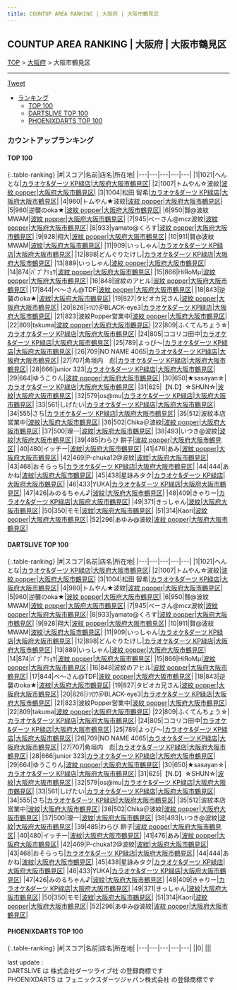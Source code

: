 ```yaml
---
title: COUNTUP AREA RANKING | 大阪府 | 大阪市鶴見区
---
```

## COUNTUP AREA RANKING | 大阪府 | 大阪市鶴見区

[TOP](/darts/rank/) > [大阪府](/darts/rank/大阪府/) > 大阪市鶴見区

___

<a href="https://twitter.com/share?ref_src=twsrc%5Etfw" data-text="COUNTUP AREA RANKING | 大阪府大阪市鶴見区" class="twitter-share-button" data-hashtags="DARTSLIVE,PHOENIXDARTS,darts,ダーツ" data-show-count="false">Tweet</a>

* [ランキング](#カウントアップランキング)
    * [TOP 100](#top-100)
    * [DARTSLIVE TOP 100](#dartslive-top-100)
    * [PHOENIXDARTS TOP 100](#phoenixdarts-top-100)

### カウントアップランキング

#### TOP 100



{:.table-ranking}
|#|スコア|名前|店名|所在地|
|---|---|---|---|---|
|1|1021|<span class="rank-name-dl">へんとな</span>|<a href="https://search.dartslive.com/jp/shop/2048cae76689783c0d9b047a20a7ba1e">カラオケ&ダーツ KP緑店</a>|<a href="/darts/rank/大阪府/大阪市鶴見区">大阪府大阪市鶴見区</a>|
|2|1007|<span class="rank-name-dl">トムやん☆波紋</span>|<a href="https://search.dartslive.com/jp/shop/4e676e230f07bd6d0d9b047a20a7ba1e">波紋 popper</a>|<a href="/darts/rank/大阪府/大阪市鶴見区">大阪府大阪市鶴見区</a>|
|3|1004|<span class="rank-name-dl">松田 智希</span>|<a href="https://search.dartslive.com/jp/shop/2048cae76689783c0d9b047a20a7ba1e">カラオケ&ダーツ KP緑店</a>|<a href="/darts/rank/大阪府/大阪市鶴見区">大阪府大阪市鶴見区</a>|
|4|980|<span class="rank-name-dl">トムやん★波紋</span>|<a href="https://search.dartslive.com/jp/shop/4e676e230f07bd6d0d9b047a20a7ba1e">波紋 popper</a>|<a href="/darts/rank/大阪府/大阪市鶴見区">大阪府大阪市鶴見区</a>|
|5|960|<span class="rank-name-dl">逆襲のoka★</span>|<a href="https://search.dartslive.com/jp/shop/4e676e230f07bd6d0d9b047a20a7ba1e">波紋 popper</a>|<a href="/darts/rank/大阪府/大阪市鶴見区">大阪府大阪市鶴見区</a>|
|6|950|<span class="rank-name-dl">賢@波紋MWAM</span>|<a href="https://search.dartslive.com/jp/shop/4e676e230f07bd6d0d9b047a20a7ba1e">波紋 popper</a>|<a href="/darts/rank/大阪府/大阪市鶴見区">大阪府大阪市鶴見区</a>|
|7|945|<span class="rank-name-dl">べーさん@mcz波紋</span>|<a href="https://search.dartslive.com/jp/shop/4e676e230f07bd6d0d9b047a20a7ba1e">波紋 popper</a>|<a href="/darts/rank/大阪府/大阪市鶴見区">大阪府大阪市鶴見区</a>|
|8|933|<span class="rank-name-dl">yamato@くろす</span>|<a href="https://search.dartslive.com/jp/shop/4e676e230f07bd6d0d9b047a20a7ba1e">波紋 popper</a>|<a href="/darts/rank/大阪府/大阪市鶴見区">大阪府大阪市鶴見区</a>|
|9|928|<span class="rank-name-dl">翔大</span>|<a href="https://search.dartslive.com/jp/shop/4e676e230f07bd6d0d9b047a20a7ba1e">波紋 popper</a>|<a href="/darts/rank/大阪府/大阪市鶴見区">大阪府大阪市鶴見区</a>|
|10|911|<span class="rank-name-dl">賢@波紋MWAM</span>|<a href="https://search.dartslive.com/jp/shop/8b719ba9dcaad29a0d9b047a20a7ba1e">波紋</a>|<a href="/darts/rank/大阪府/大阪市鶴見区">大阪府大阪市鶴見区</a>|
|11|909|<span class="rank-name-dl">いっしゃん</span>|<a href="https://search.dartslive.com/jp/shop/2048cae76689783c0d9b047a20a7ba1e">カラオケ&ダーツ KP緑店</a>|<a href="/darts/rank/大阪府/大阪市鶴見区">大阪府大阪市鶴見区</a>|
|12|898|<span class="rank-name-dl">どんぐりたけし</span>|<a href="https://search.dartslive.com/jp/shop/2048cae76689783c0d9b047a20a7ba1e">カラオケ&ダーツ KP緑店</a>|<a href="/darts/rank/大阪府/大阪市鶴見区">大阪府大阪市鶴見区</a>|
|13|889|<span class="rank-name-dl">いっしゃん</span>|<a href="https://search.dartslive.com/jp/shop/4e676e230f07bd6d0d9b047a20a7ba1e">波紋 popper</a>|<a href="/darts/rank/大阪府/大阪市鶴見区">大阪府大阪市鶴見区</a>|
|14|874|<span class="rank-name-dl">ﾊﾟﾌﾟｱﾘｮｳ</span>|<a href="https://search.dartslive.com/jp/shop/4e676e230f07bd6d0d9b047a20a7ba1e">波紋 popper</a>|<a href="/darts/rank/大阪府/大阪市鶴見区">大阪府大阪市鶴見区</a>|
|15|866|<span class="rank-name-dl">HiЯoMμ</span>|<a href="https://search.dartslive.com/jp/shop/4e676e230f07bd6d0d9b047a20a7ba1e">波紋 popper</a>|<a href="/darts/rank/大阪府/大阪市鶴見区">大阪府大阪市鶴見区</a>|
|16|848|<span class="rank-name-dl">波紋のアヒル</span>|<a href="https://search.dartslive.com/jp/shop/4e676e230f07bd6d0d9b047a20a7ba1e">波紋 popper</a>|<a href="/darts/rank/大阪府/大阪市鶴見区">大阪府大阪市鶴見区</a>|
|17|844|<span class="rank-name-dl">べ～さん@TDF</span>|<a href="https://search.dartslive.com/jp/shop/4e676e230f07bd6d0d9b047a20a7ba1e">波紋 popper</a>|<a href="/darts/rank/大阪府/大阪市鶴見区">大阪府大阪市鶴見区</a>|
|18|843|<span class="rank-name-dl">逆襲のoka★</span>|<a href="https://search.dartslive.com/jp/shop/8b719ba9dcaad29a0d9b047a20a7ba1e">波紋</a>|<a href="/darts/rank/大阪府/大阪市鶴見区">大阪府大阪市鶴見区</a>|
|19|827|<span class="rank-name-dl">タピオカ兄さん</span>|<a href="https://search.dartslive.com/jp/shop/4e676e230f07bd6d0d9b047a20a7ba1e">波紋 popper</a>|<a href="/darts/rank/大阪府/大阪市鶴見区">大阪府大阪市鶴見区</a>|
|20|826|<span class="rank-name-dl">ﾃﾂﾛｳ＠BLACK-eye3</span>|<a href="https://search.dartslive.com/jp/shop/2048cae76689783c0d9b047a20a7ba1e">カラオケ&ダーツ KP緑店</a>|<a href="/darts/rank/大阪府/大阪市鶴見区">大阪府大阪市鶴見区</a>|
|21|823|<span class="rank-name-dl">波紋Popper営業中</span>|<a href="https://search.dartslive.com/jp/shop/4e676e230f07bd6d0d9b047a20a7ba1e">波紋 popper</a>|<a href="/darts/rank/大阪府/大阪市鶴見区">大阪府大阪市鶴見区</a>|
|22|809|<span class="rank-name-dl">takuma</span>|<a href="https://search.dartslive.com/jp/shop/4e676e230f07bd6d0d9b047a20a7ba1e">波紋 popper</a>|<a href="/darts/rank/大阪府/大阪市鶴見区">大阪府大阪市鶴見区</a>|
|22|809|<span class="rank-name-dl">ふくてんちょう☆</span>|<a href="https://search.dartslive.com/jp/shop/2048cae76689783c0d9b047a20a7ba1e">カラオケ&ダーツ KP緑店</a>|<a href="/darts/rank/大阪府/大阪市鶴見区">大阪府大阪市鶴見区</a>|
|24|805|<span class="rank-name-dl">ココリコ田中</span>|<a href="https://search.dartslive.com/jp/shop/2048cae76689783c0d9b047a20a7ba1e">カラオケ&ダーツ KP緑店</a>|<a href="/darts/rank/大阪府/大阪市鶴見区">大阪府大阪市鶴見区</a>|
|25|789|<span class="rank-name-dl">よっぴ〜</span>|<a href="https://search.dartslive.com/jp/shop/2048cae76689783c0d9b047a20a7ba1e">カラオケ&ダーツ KP緑店</a>|<a href="/darts/rank/大阪府/大阪市鶴見区">大阪府大阪市鶴見区</a>|
|26|709|<span class="rank-name-dl">NO NAME 4065</span>|<a href="https://search.dartslive.com/jp/shop/2048cae76689783c0d9b047a20a7ba1e">カラオケ&ダーツ KP緑店</a>|<a href="/darts/rank/大阪府/大阪市鶴見区">大阪府大阪市鶴見区</a>|
|27|707|<span class="rank-name-dl">角垣内　彪</span>|<a href="https://search.dartslive.com/jp/shop/2048cae76689783c0d9b047a20a7ba1e">カラオケ&ダーツ KP緑店</a>|<a href="/darts/rank/大阪府/大阪市鶴見区">大阪府大阪市鶴見区</a>|
|28|666|<span class="rank-name-dl">junior 323</span>|<a href="https://search.dartslive.com/jp/shop/2048cae76689783c0d9b047a20a7ba1e">カラオケ&ダーツ KP緑店</a>|<a href="/darts/rank/大阪府/大阪市鶴見区">大阪府大阪市鶴見区</a>|
|29|664|<span class="rank-name-dl">ゆうこりん</span>|<a href="https://search.dartslive.com/jp/shop/4e676e230f07bd6d0d9b047a20a7ba1e">波紋 popper</a>|<a href="/darts/rank/大阪府/大阪市鶴見区">大阪府大阪市鶴見区</a>|
|30|650|<span class="rank-name-dl">★sasayan☆</span>|<a href="https://search.dartslive.com/jp/shop/2048cae76689783c0d9b047a20a7ba1e">カラオケ&ダーツ KP緑店</a>|<a href="/darts/rank/大阪府/大阪市鶴見区">大阪府大阪市鶴見区</a>|
|31|625|<span class="rank-name-dl">【N.D】☆SHUN☆</span>|<a href="https://search.dartslive.com/jp/shop/8b719ba9dcaad29a0d9b047a20a7ba1e">波紋</a>|<a href="/darts/rank/大阪府/大阪市鶴見区">大阪府大阪市鶴見区</a>|
|32|579|<span class="rank-name-dl">os@mu</span>|<a href="https://search.dartslive.com/jp/shop/2048cae76689783c0d9b047a20a7ba1e">カラオケ&ダーツ KP緑店</a>|<a href="/darts/rank/大阪府/大阪市鶴見区">大阪府大阪市鶴見区</a>|
|33|561|<span class="rank-name-dl">しげたい</span>|<a href="https://search.dartslive.com/jp/shop/2048cae76689783c0d9b047a20a7ba1e">カラオケ&ダーツ KP緑店</a>|<a href="/darts/rank/大阪府/大阪市鶴見区">大阪府大阪市鶴見区</a>|
|34|555|<span class="rank-name-dl">さち</span>|<a href="https://search.dartslive.com/jp/shop/2048cae76689783c0d9b047a20a7ba1e">カラオケ&ダーツ KP緑店</a>|<a href="/darts/rank/大阪府/大阪市鶴見区">大阪府大阪市鶴見区</a>|
|35|512|<span class="rank-name-dl">波紋本店営業中</span>|<a href="https://search.dartslive.com/jp/shop/8b719ba9dcaad29a0d9b047a20a7ba1e">波紋</a>|<a href="/darts/rank/大阪府/大阪市鶴見区">大阪府大阪市鶴見区</a>|
|36|502|<span class="rank-name-dl">Chika＠波紋</span>|<a href="https://search.dartslive.com/jp/shop/4e676e230f07bd6d0d9b047a20a7ba1e">波紋 popper</a>|<a href="/darts/rank/大阪府/大阪市鶴見区">大阪府大阪市鶴見区</a>|
|37|500|<span class="rank-name-dl">理一</span>|<a href="https://search.dartslive.com/jp/shop/8b719ba9dcaad29a0d9b047a20a7ba1e">波紋</a>|<a href="/darts/rank/大阪府/大阪市鶴見区">大阪府大阪市鶴見区</a>|
|38|493|<span class="rank-name-dl">いつき@波紋</span>|<a href="https://search.dartslive.com/jp/shop/8b719ba9dcaad29a0d9b047a20a7ba1e">波紋</a>|<a href="/darts/rank/大阪府/大阪市鶴見区">大阪府大阪市鶴見区</a>|
|39|485|<span class="rank-name-dl">わらび 餅子</span>|<a href="https://search.dartslive.com/jp/shop/4e676e230f07bd6d0d9b047a20a7ba1e">波紋 popper</a>|<a href="/darts/rank/大阪府/大阪市鶴見区">大阪府大阪市鶴見区</a>|
|40|480|<span class="rank-name-dl">イッチー</span>|<a href="https://search.dartslive.com/jp/shop/8b719ba9dcaad29a0d9b047a20a7ba1e">波紋</a>|<a href="/darts/rank/大阪府/大阪市鶴見区">大阪府大阪市鶴見区</a>|
|41|476|<span class="rank-name-dl">あみ</span>|<a href="https://search.dartslive.com/jp/shop/4e676e230f07bd6d0d9b047a20a7ba1e">波紋 popper</a>|<a href="/darts/rank/大阪府/大阪市鶴見区">大阪府大阪市鶴見区</a>|
|42|469|<span class="rank-name-dl">P-chuka12@波紋</span>|<a href="https://search.dartslive.com/jp/shop/8b719ba9dcaad29a0d9b047a20a7ba1e">波紋</a>|<a href="/darts/rank/大阪府/大阪市鶴見区">大阪府大阪市鶴見区</a>|
|43|468|<span class="rank-name-dl">おそらっち</span>|<a href="https://search.dartslive.com/jp/shop/2048cae76689783c0d9b047a20a7ba1e">カラオケ&ダーツ KP緑店</a>|<a href="/darts/rank/大阪府/大阪市鶴見区">大阪府大阪市鶴見区</a>|
|44|444|<span class="rank-name-dl">あかね</span>|<a href="https://search.dartslive.com/jp/shop/8b719ba9dcaad29a0d9b047a20a7ba1e">波紋</a>|<a href="/darts/rank/大阪府/大阪市鶴見区">大阪府大阪市鶴見区</a>|
|45|438|<span class="rank-name-dl">星詠みタク</span>|<a href="https://search.dartslive.com/jp/shop/2048cae76689783c0d9b047a20a7ba1e">カラオケ&ダーツ KP緑店</a>|<a href="/darts/rank/大阪府/大阪市鶴見区">大阪府大阪市鶴見区</a>|
|46|433|<span class="rank-name-dl">YUKA</span>|<a href="https://search.dartslive.com/jp/shop/2048cae76689783c0d9b047a20a7ba1e">カラオケ&ダーツ KP緑店</a>|<a href="/darts/rank/大阪府/大阪市鶴見区">大阪府大阪市鶴見区</a>|
|47|426|<span class="rank-name-dl">みのるちゃん♪</span>|<a href="https://search.dartslive.com/jp/shop/8b719ba9dcaad29a0d9b047a20a7ba1e">波紋</a>|<a href="/darts/rank/大阪府/大阪市鶴見区">大阪府大阪市鶴見区</a>|
|48|409|<span class="rank-name-dl">きゃりー</span>|<a href="https://search.dartslive.com/jp/shop/2048cae76689783c0d9b047a20a7ba1e">カラオケ&ダーツ KP緑店</a>|<a href="/darts/rank/大阪府/大阪市鶴見区">大阪府大阪市鶴見区</a>|
|49|371|<span class="rank-name-dl">きっしゃん</span>|<a href="https://search.dartslive.com/jp/shop/8b719ba9dcaad29a0d9b047a20a7ba1e">波紋</a>|<a href="/darts/rank/大阪府/大阪市鶴見区">大阪府大阪市鶴見区</a>|
|50|350|<span class="rank-name-dl">モモ</span>|<a href="https://search.dartslive.com/jp/shop/8b719ba9dcaad29a0d9b047a20a7ba1e">波紋</a>|<a href="/darts/rank/大阪府/大阪市鶴見区">大阪府大阪市鶴見区</a>|
|51|314|<span class="rank-name-dl">Kaori</span>|<a href="https://search.dartslive.com/jp/shop/4e676e230f07bd6d0d9b047a20a7ba1e">波紋 popper</a>|<a href="/darts/rank/大阪府/大阪市鶴見区">大阪府大阪市鶴見区</a>|
|52|296|<span class="rank-name-dl">あゆみ@波紋</span>|<a href="https://search.dartslive.com/jp/shop/4e676e230f07bd6d0d9b047a20a7ba1e">波紋 popper</a>|<a href="/darts/rank/大阪府/大阪市鶴見区">大阪府大阪市鶴見区</a>|


#### DARTSLIVE TOP 100



{:.table-ranking}
|#|スコア|名前|店名|所在地|
|---|---|---|---|---|
|1|1021|<span class="rank-name-dl">へんとな</span>|<a href="https://search.dartslive.com/jp/shop/2048cae76689783c0d9b047a20a7ba1e">カラオケ&ダーツ KP緑店</a>|<a href="/darts/rank/大阪府/大阪市鶴見区">大阪府大阪市鶴見区</a>|
|2|1007|<span class="rank-name-dl">トムやん☆波紋</span>|<a href="https://search.dartslive.com/jp/shop/4e676e230f07bd6d0d9b047a20a7ba1e">波紋 popper</a>|<a href="/darts/rank/大阪府/大阪市鶴見区">大阪府大阪市鶴見区</a>|
|3|1004|<span class="rank-name-dl">松田 智希</span>|<a href="https://search.dartslive.com/jp/shop/2048cae76689783c0d9b047a20a7ba1e">カラオケ&ダーツ KP緑店</a>|<a href="/darts/rank/大阪府/大阪市鶴見区">大阪府大阪市鶴見区</a>|
|4|980|<span class="rank-name-dl">トムやん★波紋</span>|<a href="https://search.dartslive.com/jp/shop/4e676e230f07bd6d0d9b047a20a7ba1e">波紋 popper</a>|<a href="/darts/rank/大阪府/大阪市鶴見区">大阪府大阪市鶴見区</a>|
|5|960|<span class="rank-name-dl">逆襲のoka★</span>|<a href="https://search.dartslive.com/jp/shop/4e676e230f07bd6d0d9b047a20a7ba1e">波紋 popper</a>|<a href="/darts/rank/大阪府/大阪市鶴見区">大阪府大阪市鶴見区</a>|
|6|950|<span class="rank-name-dl">賢@波紋MWAM</span>|<a href="https://search.dartslive.com/jp/shop/4e676e230f07bd6d0d9b047a20a7ba1e">波紋 popper</a>|<a href="/darts/rank/大阪府/大阪市鶴見区">大阪府大阪市鶴見区</a>|
|7|945|<span class="rank-name-dl">べーさん@mcz波紋</span>|<a href="https://search.dartslive.com/jp/shop/4e676e230f07bd6d0d9b047a20a7ba1e">波紋 popper</a>|<a href="/darts/rank/大阪府/大阪市鶴見区">大阪府大阪市鶴見区</a>|
|8|933|<span class="rank-name-dl">yamato@くろす</span>|<a href="https://search.dartslive.com/jp/shop/4e676e230f07bd6d0d9b047a20a7ba1e">波紋 popper</a>|<a href="/darts/rank/大阪府/大阪市鶴見区">大阪府大阪市鶴見区</a>|
|9|928|<span class="rank-name-dl">翔大</span>|<a href="https://search.dartslive.com/jp/shop/4e676e230f07bd6d0d9b047a20a7ba1e">波紋 popper</a>|<a href="/darts/rank/大阪府/大阪市鶴見区">大阪府大阪市鶴見区</a>|
|10|911|<span class="rank-name-dl">賢@波紋MWAM</span>|<a href="https://search.dartslive.com/jp/shop/8b719ba9dcaad29a0d9b047a20a7ba1e">波紋</a>|<a href="/darts/rank/大阪府/大阪市鶴見区">大阪府大阪市鶴見区</a>|
|11|909|<span class="rank-name-dl">いっしゃん</span>|<a href="https://search.dartslive.com/jp/shop/2048cae76689783c0d9b047a20a7ba1e">カラオケ&ダーツ KP緑店</a>|<a href="/darts/rank/大阪府/大阪市鶴見区">大阪府大阪市鶴見区</a>|
|12|898|<span class="rank-name-dl">どんぐりたけし</span>|<a href="https://search.dartslive.com/jp/shop/2048cae76689783c0d9b047a20a7ba1e">カラオケ&ダーツ KP緑店</a>|<a href="/darts/rank/大阪府/大阪市鶴見区">大阪府大阪市鶴見区</a>|
|13|889|<span class="rank-name-dl">いっしゃん</span>|<a href="https://search.dartslive.com/jp/shop/4e676e230f07bd6d0d9b047a20a7ba1e">波紋 popper</a>|<a href="/darts/rank/大阪府/大阪市鶴見区">大阪府大阪市鶴見区</a>|
|14|874|<span class="rank-name-dl">ﾊﾟﾌﾟｱﾘｮｳ</span>|<a href="https://search.dartslive.com/jp/shop/4e676e230f07bd6d0d9b047a20a7ba1e">波紋 popper</a>|<a href="/darts/rank/大阪府/大阪市鶴見区">大阪府大阪市鶴見区</a>|
|15|866|<span class="rank-name-dl">HiЯoMμ</span>|<a href="https://search.dartslive.com/jp/shop/4e676e230f07bd6d0d9b047a20a7ba1e">波紋 popper</a>|<a href="/darts/rank/大阪府/大阪市鶴見区">大阪府大阪市鶴見区</a>|
|16|848|<span class="rank-name-dl">波紋のアヒル</span>|<a href="https://search.dartslive.com/jp/shop/4e676e230f07bd6d0d9b047a20a7ba1e">波紋 popper</a>|<a href="/darts/rank/大阪府/大阪市鶴見区">大阪府大阪市鶴見区</a>|
|17|844|<span class="rank-name-dl">べ～さん@TDF</span>|<a href="https://search.dartslive.com/jp/shop/4e676e230f07bd6d0d9b047a20a7ba1e">波紋 popper</a>|<a href="/darts/rank/大阪府/大阪市鶴見区">大阪府大阪市鶴見区</a>|
|18|843|<span class="rank-name-dl">逆襲のoka★</span>|<a href="https://search.dartslive.com/jp/shop/8b719ba9dcaad29a0d9b047a20a7ba1e">波紋</a>|<a href="/darts/rank/大阪府/大阪市鶴見区">大阪府大阪市鶴見区</a>|
|19|827|<span class="rank-name-dl">タピオカ兄さん</span>|<a href="https://search.dartslive.com/jp/shop/4e676e230f07bd6d0d9b047a20a7ba1e">波紋 popper</a>|<a href="/darts/rank/大阪府/大阪市鶴見区">大阪府大阪市鶴見区</a>|
|20|826|<span class="rank-name-dl">ﾃﾂﾛｳ＠BLACK-eye3</span>|<a href="https://search.dartslive.com/jp/shop/2048cae76689783c0d9b047a20a7ba1e">カラオケ&ダーツ KP緑店</a>|<a href="/darts/rank/大阪府/大阪市鶴見区">大阪府大阪市鶴見区</a>|
|21|823|<span class="rank-name-dl">波紋Popper営業中</span>|<a href="https://search.dartslive.com/jp/shop/4e676e230f07bd6d0d9b047a20a7ba1e">波紋 popper</a>|<a href="/darts/rank/大阪府/大阪市鶴見区">大阪府大阪市鶴見区</a>|
|22|809|<span class="rank-name-dl">takuma</span>|<a href="https://search.dartslive.com/jp/shop/4e676e230f07bd6d0d9b047a20a7ba1e">波紋 popper</a>|<a href="/darts/rank/大阪府/大阪市鶴見区">大阪府大阪市鶴見区</a>|
|22|809|<span class="rank-name-dl">ふくてんちょう☆</span>|<a href="https://search.dartslive.com/jp/shop/2048cae76689783c0d9b047a20a7ba1e">カラオケ&ダーツ KP緑店</a>|<a href="/darts/rank/大阪府/大阪市鶴見区">大阪府大阪市鶴見区</a>|
|24|805|<span class="rank-name-dl">ココリコ田中</span>|<a href="https://search.dartslive.com/jp/shop/2048cae76689783c0d9b047a20a7ba1e">カラオケ&ダーツ KP緑店</a>|<a href="/darts/rank/大阪府/大阪市鶴見区">大阪府大阪市鶴見区</a>|
|25|789|<span class="rank-name-dl">よっぴ〜</span>|<a href="https://search.dartslive.com/jp/shop/2048cae76689783c0d9b047a20a7ba1e">カラオケ&ダーツ KP緑店</a>|<a href="/darts/rank/大阪府/大阪市鶴見区">大阪府大阪市鶴見区</a>|
|26|709|<span class="rank-name-dl">NO NAME 4065</span>|<a href="https://search.dartslive.com/jp/shop/2048cae76689783c0d9b047a20a7ba1e">カラオケ&ダーツ KP緑店</a>|<a href="/darts/rank/大阪府/大阪市鶴見区">大阪府大阪市鶴見区</a>|
|27|707|<span class="rank-name-dl">角垣内　彪</span>|<a href="https://search.dartslive.com/jp/shop/2048cae76689783c0d9b047a20a7ba1e">カラオケ&ダーツ KP緑店</a>|<a href="/darts/rank/大阪府/大阪市鶴見区">大阪府大阪市鶴見区</a>|
|28|666|<span class="rank-name-dl">junior 323</span>|<a href="https://search.dartslive.com/jp/shop/2048cae76689783c0d9b047a20a7ba1e">カラオケ&ダーツ KP緑店</a>|<a href="/darts/rank/大阪府/大阪市鶴見区">大阪府大阪市鶴見区</a>|
|29|664|<span class="rank-name-dl">ゆうこりん</span>|<a href="https://search.dartslive.com/jp/shop/4e676e230f07bd6d0d9b047a20a7ba1e">波紋 popper</a>|<a href="/darts/rank/大阪府/大阪市鶴見区">大阪府大阪市鶴見区</a>|
|30|650|<span class="rank-name-dl">★sasayan☆</span>|<a href="https://search.dartslive.com/jp/shop/2048cae76689783c0d9b047a20a7ba1e">カラオケ&ダーツ KP緑店</a>|<a href="/darts/rank/大阪府/大阪市鶴見区">大阪府大阪市鶴見区</a>|
|31|625|<span class="rank-name-dl">【N.D】☆SHUN☆</span>|<a href="https://search.dartslive.com/jp/shop/8b719ba9dcaad29a0d9b047a20a7ba1e">波紋</a>|<a href="/darts/rank/大阪府/大阪市鶴見区">大阪府大阪市鶴見区</a>|
|32|579|<span class="rank-name-dl">os@mu</span>|<a href="https://search.dartslive.com/jp/shop/2048cae76689783c0d9b047a20a7ba1e">カラオケ&ダーツ KP緑店</a>|<a href="/darts/rank/大阪府/大阪市鶴見区">大阪府大阪市鶴見区</a>|
|33|561|<span class="rank-name-dl">しげたい</span>|<a href="https://search.dartslive.com/jp/shop/2048cae76689783c0d9b047a20a7ba1e">カラオケ&ダーツ KP緑店</a>|<a href="/darts/rank/大阪府/大阪市鶴見区">大阪府大阪市鶴見区</a>|
|34|555|<span class="rank-name-dl">さち</span>|<a href="https://search.dartslive.com/jp/shop/2048cae76689783c0d9b047a20a7ba1e">カラオケ&ダーツ KP緑店</a>|<a href="/darts/rank/大阪府/大阪市鶴見区">大阪府大阪市鶴見区</a>|
|35|512|<span class="rank-name-dl">波紋本店営業中</span>|<a href="https://search.dartslive.com/jp/shop/8b719ba9dcaad29a0d9b047a20a7ba1e">波紋</a>|<a href="/darts/rank/大阪府/大阪市鶴見区">大阪府大阪市鶴見区</a>|
|36|502|<span class="rank-name-dl">Chika＠波紋</span>|<a href="https://search.dartslive.com/jp/shop/4e676e230f07bd6d0d9b047a20a7ba1e">波紋 popper</a>|<a href="/darts/rank/大阪府/大阪市鶴見区">大阪府大阪市鶴見区</a>|
|37|500|<span class="rank-name-dl">理一</span>|<a href="https://search.dartslive.com/jp/shop/8b719ba9dcaad29a0d9b047a20a7ba1e">波紋</a>|<a href="/darts/rank/大阪府/大阪市鶴見区">大阪府大阪市鶴見区</a>|
|38|493|<span class="rank-name-dl">いつき@波紋</span>|<a href="https://search.dartslive.com/jp/shop/8b719ba9dcaad29a0d9b047a20a7ba1e">波紋</a>|<a href="/darts/rank/大阪府/大阪市鶴見区">大阪府大阪市鶴見区</a>|
|39|485|<span class="rank-name-dl">わらび 餅子</span>|<a href="https://search.dartslive.com/jp/shop/4e676e230f07bd6d0d9b047a20a7ba1e">波紋 popper</a>|<a href="/darts/rank/大阪府/大阪市鶴見区">大阪府大阪市鶴見区</a>|
|40|480|<span class="rank-name-dl">イッチー</span>|<a href="https://search.dartslive.com/jp/shop/8b719ba9dcaad29a0d9b047a20a7ba1e">波紋</a>|<a href="/darts/rank/大阪府/大阪市鶴見区">大阪府大阪市鶴見区</a>|
|41|476|<span class="rank-name-dl">あみ</span>|<a href="https://search.dartslive.com/jp/shop/4e676e230f07bd6d0d9b047a20a7ba1e">波紋 popper</a>|<a href="/darts/rank/大阪府/大阪市鶴見区">大阪府大阪市鶴見区</a>|
|42|469|<span class="rank-name-dl">P-chuka12@波紋</span>|<a href="https://search.dartslive.com/jp/shop/8b719ba9dcaad29a0d9b047a20a7ba1e">波紋</a>|<a href="/darts/rank/大阪府/大阪市鶴見区">大阪府大阪市鶴見区</a>|
|43|468|<span class="rank-name-dl">おそらっち</span>|<a href="https://search.dartslive.com/jp/shop/2048cae76689783c0d9b047a20a7ba1e">カラオケ&ダーツ KP緑店</a>|<a href="/darts/rank/大阪府/大阪市鶴見区">大阪府大阪市鶴見区</a>|
|44|444|<span class="rank-name-dl">あかね</span>|<a href="https://search.dartslive.com/jp/shop/8b719ba9dcaad29a0d9b047a20a7ba1e">波紋</a>|<a href="/darts/rank/大阪府/大阪市鶴見区">大阪府大阪市鶴見区</a>|
|45|438|<span class="rank-name-dl">星詠みタク</span>|<a href="https://search.dartslive.com/jp/shop/2048cae76689783c0d9b047a20a7ba1e">カラオケ&ダーツ KP緑店</a>|<a href="/darts/rank/大阪府/大阪市鶴見区">大阪府大阪市鶴見区</a>|
|46|433|<span class="rank-name-dl">YUKA</span>|<a href="https://search.dartslive.com/jp/shop/2048cae76689783c0d9b047a20a7ba1e">カラオケ&ダーツ KP緑店</a>|<a href="/darts/rank/大阪府/大阪市鶴見区">大阪府大阪市鶴見区</a>|
|47|426|<span class="rank-name-dl">みのるちゃん♪</span>|<a href="https://search.dartslive.com/jp/shop/8b719ba9dcaad29a0d9b047a20a7ba1e">波紋</a>|<a href="/darts/rank/大阪府/大阪市鶴見区">大阪府大阪市鶴見区</a>|
|48|409|<span class="rank-name-dl">きゃりー</span>|<a href="https://search.dartslive.com/jp/shop/2048cae76689783c0d9b047a20a7ba1e">カラオケ&ダーツ KP緑店</a>|<a href="/darts/rank/大阪府/大阪市鶴見区">大阪府大阪市鶴見区</a>|
|49|371|<span class="rank-name-dl">きっしゃん</span>|<a href="https://search.dartslive.com/jp/shop/8b719ba9dcaad29a0d9b047a20a7ba1e">波紋</a>|<a href="/darts/rank/大阪府/大阪市鶴見区">大阪府大阪市鶴見区</a>|
|50|350|<span class="rank-name-dl">モモ</span>|<a href="https://search.dartslive.com/jp/shop/8b719ba9dcaad29a0d9b047a20a7ba1e">波紋</a>|<a href="/darts/rank/大阪府/大阪市鶴見区">大阪府大阪市鶴見区</a>|
|51|314|<span class="rank-name-dl">Kaori</span>|<a href="https://search.dartslive.com/jp/shop/4e676e230f07bd6d0d9b047a20a7ba1e">波紋 popper</a>|<a href="/darts/rank/大阪府/大阪市鶴見区">大阪府大阪市鶴見区</a>|
|52|296|<span class="rank-name-dl">あゆみ@波紋</span>|<a href="https://search.dartslive.com/jp/shop/4e676e230f07bd6d0d9b047a20a7ba1e">波紋 popper</a>|<a href="/darts/rank/大阪府/大阪市鶴見区">大阪府大阪市鶴見区</a>|


#### PHOENIXDARTS TOP 100



{:.table-ranking}
|#|スコア|名前|店名|所在地|
|---|---|---|---|---|
||0|<span class="rank-name-dl"> </span>|<a href=""></a>|<a href="/darts/rank//"></a>|


<div class="footer border-top border-gray-light mt-5 pt-3 text-right text-gray">
    last update : <span style="font-weight: italic" id="foot_last_modified"></span><br />
    DARTSLIVE は 株式会社ダーツライブ社 の登録商標です<br />
    PHOENIXDARTS は フェニックスダーツジャパン株式会社 の登録商標です<br />
</div>

<script src="https://cdnjs.cloudflare.com/ajax/libs/jquery.tablesorter/2.31.3/js/jquery.tablesorter.min.js" integrity="sha512-qzgd5cYSZcosqpzpn7zF2ZId8f/8CHmFKZ8j7mU4OUXTNRd5g+ZHBPsgKEwoqxCtdQvExE5LprwwPAgoicguNg==" crossorigin="anonymous" referrerpolicy="no-referrer"></script>
<link rel="stylesheet" href="https://cdnjs.cloudflare.com/ajax/libs/jquery.tablesorter/2.31.3/css/theme.default.min.css" integrity="sha512-wghhOJkjQX0Lh3NSWvNKeZ0ZpNn+SPVXX1Qyc9OCaogADktxrBiBdKGDoqVUOyhStvMBmJQ8ZdMHiR3wuEq8+w==" crossorigin="anonymous" referrerpolicy="no-referrer" />
<script>
$(function() {
    $(".table-ranking").tablesorter({sortList:[[0, 0]]});
    $("#foot_last_modified").text(formatDate(new Date(document.lastModified), 'yyyy-MM-dd HH:mm:ss'));
});
</script>

<script async src="https://platform.twitter.com/widgets.js" charset="utf-8"></script>